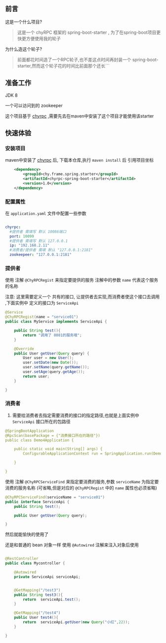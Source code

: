 ## 前言

这是一个什么项目?
> 这是一个 chyRPC 框架的 spring-boot-starter , 为了在spring-boot项目更快更方便使用我的轮子

为什么造这个轮子? 
   
>前面都花时间造了一个RPC轮子,也不差这点时间再封装一个 spring-boot-starter,然而这个轮子花的时间比前面那个还长```



## 准备工作
JDK 8

一个可以访问到的 zookeeper  

这个项目基于 [chyrpc](https://github.com/cao2068959/chyrpc20 "") ,需要先去在maven中安装了这个项目才能使用该starter

 
## 快速体验


### 安装项目

maven中安装了 [chyrpc](https://github.com/cao2068959/chyrpc20 "") 后, 下载本仓库,执行 `maven install` 后 引用项目坐标
```xml
    <dependency>
        <groupId>chy.frame.spring.starter</groupId>
        <artifactId>chyrpc-spring-boot-starter</artifactId>
        <version>1.0</version>
    </dependency>
```

### 配置属性
在 `application.yaml` 文件中配置一些参数
```yaml

chyrpc:
  #提供者 需填写 默认 10086端口
  port: 10099
  #提供者 需填写 默认 127.0.0.1
  ip: "192.168.2.11"
  #消费者/提供者 需填 默认 "127.0.0.1:2181"
  zookeepeer: "127.0.0.1:2181"

```

### 提供者
使用 注解 `@ChyRPCRegist` 来指定要提供的服务 注解中的参数 `name` 代表这个服务的名称

注意: 这里需要定义一个 共有的接口, 让提供者去实现,而消费者使这个接口去调用 ,下面实例中 定义的接口为 `ServiceApi`

```java
@Service
@ChyRPCRegist(name = "service01")
public class MyService implements ServiceApi {

    public String test(){
        return "调用了 8081的服务哦";
    }

    @Override
    public User getUser(Query query) {
        User user = new User();
        user.setDate(new Date());
        user.setName(query.getName());
        user.setAge(query.getAge());
        return user;
    }

}
```

### 消费者

1. 需要给消费者去指定需要消费的接口的指定路径,也就是上面实例中 `ServiceApi` 接口所在的包路径
```yaml
@SpringBootApplication
@RpcScan(basePackage = {"消费接口所在的路径"})
public class Demo4Application {

    public static void main(String[] args) {
        ConfigurableApplicationContext run = SpringApplication.run(Demo4Application.class, args);

    }

}
```

使用 注解 `@ChyRPCServiceFind` 来指定要消费的服务,参数 `serviceName` 为指定要消费的服务名称
(可省略,但是对应的 `@ChyRPCRegist` 中的 `name` 属性也必须省略)
```java
@ChyRPCServiceFind(serviceName = "service01")
public interface ServiceApi {
    public String test();

    public User getUser(Query query);

}

```

然后就能愉快的使用了

还是和普通的 bean 对象一样 使用 `@Autowired` 注解来注入对象后使用

```java

@RestController
public class Mycontroller {

    @Autowired
    private ServiceApi serviceApi;


    @GetMapping("/test3")
    public String test3(){
        return  serviceApi.test();
    }

    @GetMapping("/test4")
    public User test4(){
        return  serviceApi.getUser(new Query("小红",22));
    }

}

```







